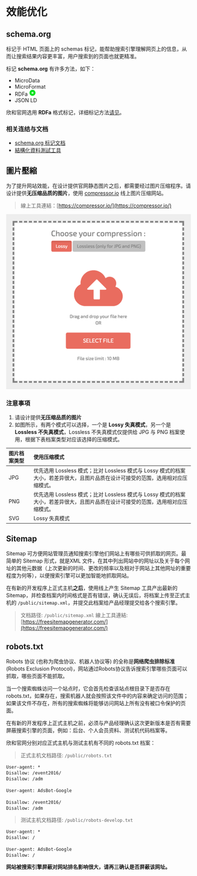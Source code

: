 # 效能优化

## schema.org

标记于 HTML 页面上的 schemas 标记，能帮助搜索引擎理解网页上的信息，从而让搜索结果内容更丰富，用户搜索到的页面也就更精准。

标记 **schema.org** 有许多方法，如下：

* MicroData
* MicroFormat
* RDFa ![](/images/star.png)
* JSON LD

欣和官网选用 **RDFa** 格式标记，详细标记方法[请见](http://schema.org/docs/datamodel.html)。

### 相关连结与文档
* [schema.org 标记文档](https://schema.org/docs/full.html)
* [結構化資料測試工具](/https://search.google.com/structured-data/testing-tool/u/0/)

## 圖片壓縮

为了提升网站效能，在设计提供官网静态图片之后，都需要经过图片压缩程序。请设计提供**无压缩品质的图片**，使用 [compressor.io](https://compressor.io/) 线上图片压缩网站。
<br/>
> 線上工具連結：[https://compressor.io/](https://compressor.io/)

![](/images/compressor.png)

### 注意事項

1. 请设计提供**无压缩品质的图片**
2. 如图所示，有两个模式可以选择，一个是 **Lossy 失真模式**，另一个是 **Lossless 不失真模式**，Lossless 不失真模式仅提供给 JPG 与 PNG 档案使用，根据下表档案类型对应该选择的压缩模式。

| 图片档案类型 | 使用压缩模式 |
| :--- | :--- |
| JPG | 优先选用 Lossless 模式；比对 Lossless 模式与 Lossy 模式的档案大小，若差异很大，且图片品质在设计可接受的范围，选用相对应压缩模式。 |
| PNG | 优先选用 Lossless 模式；比对 Lossless 模式与 Lossy 模式的档案大小，若差异很大，且图片品质在设计可接受的范围，选用相对应压缩模式。 |
| SVG | Lossy 失真模式 |

## Sitemap

Sitemap 可方便网站管理员通知搜索引擎他们网站上有哪些可供抓取的网页。最简单的 Sitemap 形式，就是XML 文件，在其中列出网站中的网址以及关于每个网址的其他元数据（上次更新的时间、更改的频率以及相对于网站上其他网址的重要程度为何等），以便搜索引擎可以更加智能地抓取网站。

在有新的开发程序上正式主机**之后**，使用线上产生 Sitemap 工具产出最新的 Sitemap，并检查档案内时间格式是否有错误，确认无误后，将档案上传至正式主机的 `/public/sitemap.xml`，并提交此档案给产品经理提交给各个搜索引擎。 


> 文档路径: `/public/sitemap.xml`
> 線上工具連結: [https://freesitemapgenerator.com/](https://freesitemapgenerator.com/)

## robots.txt

Robots 协议 (也称为爬虫协议、机器人协议等) 的全称是**网络爬虫排除标准** (Robots Exclusion Protocol)，网站通过Robots协议告诉搜索引擎哪些页面可以抓取，哪些页面不能抓取。

当一个搜索蜘蛛访问一个站点时，它会首先检查该站点根目录下是否存在 robots.txt，如果存在，搜索机器人就会按照该文件中的内容来确定访问的范围；如果该文件不存在，所有的搜索蜘蛛将能够访问网站上所有没有被口令保护的页面。

在有新的开发程序上正式主机之前，必须与产品经理确认这次更新版本是否有需要屏蔽搜索引擎的页面，例如：后台、个人会员资料、测试机代码档案等。

欣和官网分别对应正式主机与测试主机有不同的 robots.txt 档案：

> 正式主机文档路径: `/public/robots.txt`

```
User-agent: *
Disallow: /event2016/
Disallow: /adm

User-agent: AdsBot-Google

Disallow: /event2016/
Disallow: /adm
```

> 测试主机文档路径: `/public/robots-develop.txt`

```
User-agent: *
Disallow: /

User-agent: AdsBot-Google
Disallow: /
```

**网站被搜索引擎屏蔽对网站排名影响很大，请再三确认是否屏蔽该网址。**







